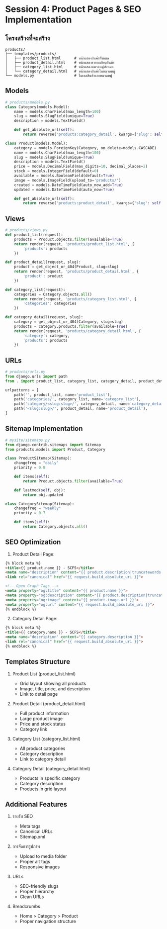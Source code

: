 # Session 4: Product Pages & SEO Implementation

## โครงสร้างที่จะสร้าง
```
products/
├── templates/products/
│   ├── product_list.html      # หน้าแสดงสินค้าทั้งหมด
│   ├── product_detail.html    # หน้าแสดงรายละเอียดสินค้า
│   ├── category_list.html     # หน้าแสดงหมวดหมู่ทั้งหมด
│   └── category_detail.html   # หน้าแสดงสินค้าในหมวดหมู่
└── models.py                  # โมเดลสินค้าและหมวดหมู่
```

## Models
```python
# products/models.py
class Category(models.Model):
    name = models.CharField(max_length=100)
    slug = models.SlugField(unique=True)
    description = models.TextField()

    def get_absolute_url(self):
        return reverse('products:category_detail', kwargs={'slug': self.slug})

class Product(models.Model):
    category = models.ForeignKey(Category, on_delete=models.CASCADE)
    name = models.CharField(max_length=100)
    slug = models.SlugField(unique=True)
    description = models.TextField()
    price = models.DecimalField(max_digits=10, decimal_places=2)
    stock = models.IntegerField(default=0)
    available = models.BooleanField(default=True)
    image = models.ImageField(upload_to='products/')
    created = models.DateTimeField(auto_now_add=True)
    updated = models.DateTimeField(auto_now=True)

    def get_absolute_url(self):
        return reverse('products:product_detail', kwargs={'slug': self.slug})
```

## Views
```python
# products/views.py
def product_list(request):
    products = Product.objects.filter(available=True)
    return render(request, 'products/product_list.html', {
        'products': products
    })

def product_detail(request, slug):
    product = get_object_or_404(Product, slug=slug)
    return render(request, 'products/product_detail.html', {
        'product': product
    })

def category_list(request):
    categories = Category.objects.all()
    return render(request, 'products/category_list.html', {
        'categories': categories
    })

def category_detail(request, slug):
    category = get_object_or_404(Category, slug=slug)
    products = category.products.filter(available=True)
    return render(request, 'products/category_detail.html', {
        'category': category,
        'products': products
    })
```

## URLs
```python
# products/urls.py
from django.urls import path
from . import product_list, category_list, category_detail, product_detail

urlpatterns = [
    path('', product_list, name='product_list'),
    path('categories/', category_list, name='category_list'),
    path('category/<slug:slug>/', category_detail, name='category_detail'),
    path('<slug:slug>/', product_detail, name='product_detail'),
]
```

## Sitemap Implementation
```python
# mysite/sitemaps.py
from django.contrib.sitemaps import Sitemap
from products.models import Product, Category

class ProductSitemap(Sitemap):
    changefreq = "daily"
    priority = 0.8

    def items(self):
        return Product.objects.filter(available=True)

    def lastmod(self, obj):
        return obj.updated

class CategorySitemap(Sitemap):
    changefreq = "weekly"
    priority = 0.7

    def items(self):
        return Category.objects.all()
```

## SEO Optimization
1. Product Detail Page:
```html
{% block meta %}
<title>{{ product.name }} - SCFS</title>
<meta name="description" content="{{ product.description|truncatewords:25 }}">
<link rel="canonical" href="{{ request.build_absolute_uri }}">

<!-- Open Graph Tags -->
<meta property="og:title" content="{{ product.name }}">
<meta property="og:description" content="{{ product.description|truncatewords:25 }}">
<meta property="og:image" content="{{ product.image.url }}">
<meta property="og:url" content="{{ request.build_absolute_uri }}">
{% endblock %}
```

2. Category Detail Page:
```html
{% block meta %}
<title>{{ category.name }} - SCFS</title>
<meta name="description" content="{{ category.description }}">
<link rel="canonical" href="{{ request.build_absolute_uri }}">
{% endblock %}
```

## Templates Structure
1. Product List (product_list.html)
   - Grid layout showing all products
   - Image, title, price, and description
   - Link to detail page

2. Product Detail (product_detail.html)
   - Full product information
   - Large product image
   - Price and stock status
   - Category link

3. Category List (category_list.html)
   - All product categories
   - Category description
   - Link to category detail

4. Category Detail (category_detail.html)
   - Products in specific category
   - Category description
   - Products in grid layout

## Additional Features
1. รองรับ SEO
   - Meta tags
   - Canonical URLs
   - Sitemap.xml

2. การจัดการรูปภาพ
   - Upload to media folder
   - Proper alt tags
   - Responsive images

3. URLs
   - SEO-friendly slugs
   - Proper hierarchy
   - Clean URLs

4. Breadcrumbs
   - Home > Category > Product
   - Proper navigation structure



